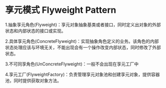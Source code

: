 # 享元模式 Flyweight Pattern

1.抽象享元角色(Flyweight)：享元对象抽象基类或者接口，同时定义出对象的外部状态和内部状态的接口或实现。

2.具体享元角色(ConcreteFlyweight)：实现抽象角色定义的业务。该角色的内部状态处理应该与环境无关，不能出现会有一个操作改变内部状态，同时修改了外部状态。

3.不可同享角色(UnConcreteFlyweight)：一般不会出现在享元工厂中

4.享元工厂(FlyweightFactory)：负责管理享元对象池和创建享元对象，提供容器池，同时提供获取对象方法。

